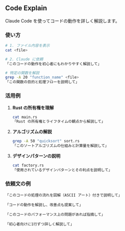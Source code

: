 ## Code Explain

Claude Code を使ってコードの動作を詳しく解説します。

### 使い方

```bash
# 1. ファイル内容を表示
cat <file>

# 2. Claude に依頼
「このコードの動作を初心者にもわかりやすく解説して」

# 特定の関数を解説
grep -A 20 "function_name" <file>
「この関数の目的と処理フローを説明して」
```

### 活用例

1. **Rust の所有権を理解**
   ```bash
   cat main.rs
   「Rust の所有権とライフタイムの観点から解説して」
   ```

2. **アルゴリズムの解説**
   ```bash
   grep -A 50 "quicksort" sort.rs
   「このソートアルゴリズムの仕組みと計算量を解説して」
   ```

3. **デザインパターンの説明**
   ```bash
   cat factory.rs
   「使用されているデザインパターンとその利点を説明して」
   ```

### 依頼文の例

```
「このコードの処理の流れを図解（ASCII アート）付きで説明して」

「コードの動作を解説し、改善点も提案して」

「このコードのパフォーマンス上の問題があれば指摘して」

「初心者向けに1行ずつ詳しく解説して」
```